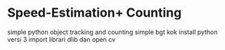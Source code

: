 # Speed-Estimation+ Counting
simple python object tracking and counting
simple bgt kok install python versi 3 
import librari dlib 
dan open cv 

